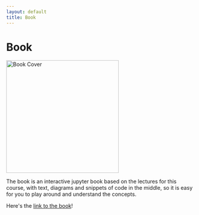 ```yaml
---
layout: default
title: Book
---
```


# Book

<img src="{{ site.baseurl }}/images/891d5aaf-3640-4464-b3f4-dbc33d2e7ba0.png" alt="Book Cover" width="300">

The book is an interactive jupyter book based on the lectures for this course, with text, diagrams and snippets of code in the middle, so it is easy for you to play around and understand the concepts.

Here's the [link to the book](https://www.roboticsbook.org/)!